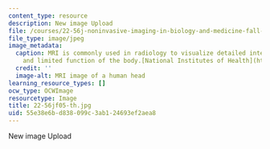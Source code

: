 ```yaml
---
content_type: resource
description: New image Upload
file: /courses/22-56j-noninvasive-imaging-in-biology-and-medicine-fall-2005/55e38e6bd838099c3ab124693ef2aea8_22-56jf05-th.jpg
file_type: image/jpeg
image_metadata:
  caption: MRI is commonly used in radiology to visualize detailed internal structure
    and limited function of the body.[National Institutes of Health](http://www.nih.gov/).
  credit: ''
  image-alt: MRI image of a human head
learning_resource_types: []
ocw_type: OCWImage
resourcetype: Image
title: 22-56jf05-th.jpg
uid: 55e38e6b-d838-099c-3ab1-24693ef2aea8
---
```

New image Upload

